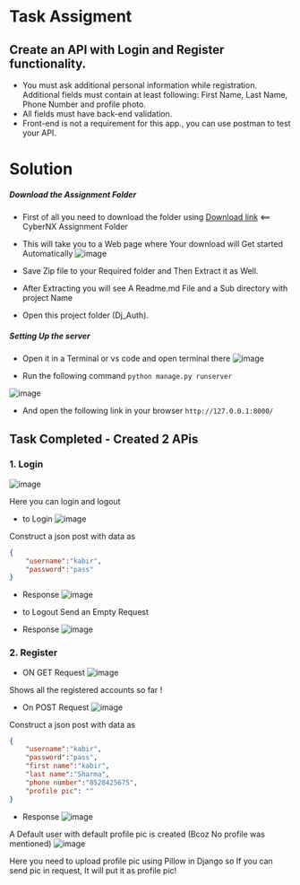 # Task Assigment

## Create an API with Login and Register functionality.
- You must ask additional personal information while registration.
Additional fields must contain at least following: First Name, Last Name,
Phone Number and profile photo.
- All fields must have back-end validation.
- Front-end is not a requirement for this app., you can use postman to test
your API.

# Solution

##### Download the Assignment Folder 
- First of all you need to download the folder using 
[Download link](https://minhaskamal.github.io/DownGit/#/home?url=https://github.com/ksharma20/Challenges/tree/main/CyberNX) <== CyberNX Assignment Folder

- This will take you to a Web page where Your download will Get started Automatically
![image](https://user-images.githubusercontent.com/72795959/147810693-64825f36-c9f6-4330-93d0-04f6ddd230b4.png)

- Save Zip file to your Required folder and Then Extract it as Well.

- After Extracting you will see A Readme.md File and a Sub directory with project Name


- Open this project folder (Dj_Auth).


##### Setting Up the server
- Open it in a Terminal or vs code and open terminal there
![image](https://user-images.githubusercontent.com/72795959/147811935-b0ba6950-acc6-40d6-abfd-4d9f04802abf.png)


- Run the following command 
` python manage.py runserver `

![image](https://user-images.githubusercontent.com/72795959/147812044-c4e36612-9486-47e1-9c66-c6d3e42e2584.png)

- And open the following link in your browser
` http://127.0.0.1:8000/ `


## Task Completed - Created 2 APis
### 1. Login 
![image](https://user-images.githubusercontent.com/72795959/182542055-19912527-96b2-42e4-a101-27e43fe26951.png)

Here you can login and logout
- to Login 
![image](https://user-images.githubusercontent.com/72795959/182546255-79512b88-43a7-4a83-a996-f6c92f30ed40.png)


Construct a json post with data as
```json
{
    "username":"kabir",
    "password":"pass"
}
```
- Response
![image](https://user-images.githubusercontent.com/72795959/182546336-128f9331-1655-4036-9558-cf15c1d1b78f.png)

- to Logout
Send an Empty Request
- Response
![image](https://user-images.githubusercontent.com/72795959/182546024-f76a3c1f-ba05-4ffb-8159-8189de6db68c.png)

### 2. Register
- ON GET Request
![image](https://user-images.githubusercontent.com/72795959/182543751-96c17f11-74e3-42e6-97dd-0b86b89f7e4e.png)

Shows all the registered accounts so far !

- On POST Request
![image](https://user-images.githubusercontent.com/72795959/182545069-7ea45987-d45b-4829-9e65-7fd528fecfde.png)

Construct a json post with data as
```json
{
    "username":"kabir",
    "password":"pass",
    "first name":"kabir",
    "last name":"Sharma",
    "phone number":"8528425675",
    "profile pic": ""
}
```
- Response
![image](https://user-images.githubusercontent.com/72795959/182545158-fd9ae2e9-a484-4b9d-ba37-d60c35dc00ab.png)

A Default user with default profile pic is created (Bcoz No profile was mentioned)
![image](https://user-images.githubusercontent.com/72795959/182545476-f50be709-488c-4c35-a98f-ba01aaf7dfaf.png)

Here you need to upload profile pic using Pillow in Django so If you can send pic in request, It will put it as profile pic!
